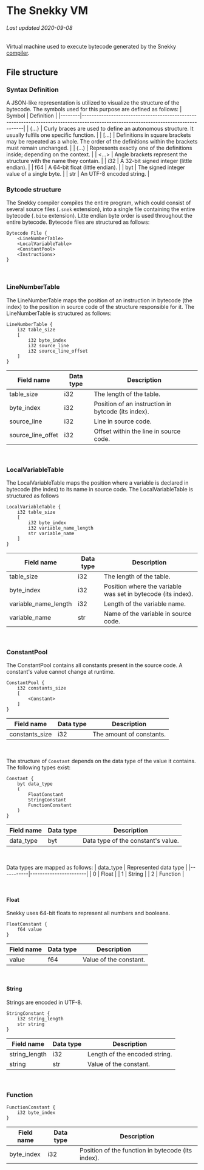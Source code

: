 # The Snekky VM
###### Last updated 2020-09-08
Virtual machine used to execute bytecode generated by the Snekky [compiler](https://github.com/snekkylang/snekky/blob/master/src/compiler/Compiler.hx).

## File structure
### Syntax Definition
A JSON-like representation is utilized to visualize the structure of the bytecode. The symbols used for this purpose are defined as follows:
| Symbol | Definition                                                                                                                         |
|--------|------------------------------------------------------------------------------------------------------------------------------------|
| {...}  | Curly braces are used to define an autonomous structure. It usually fulfils one specific function.                                 |
| [...]  | Definitions in square brackets may be repeated as a whole. The order of the definitions within the brackets must remain unchanged. |
| (...)  | Represents exactly one of the definitions inside; depending on the context.                                                        |
| <...>  | Angle brackets represent the structure with the name they contain.                                                                 |
| i32    | A 32-bit signed integer (little endian).                                                                                           |
| f64    | A 64-bit float (little endian).                                                                                                    |
| byt    | The signed integer value of a single byte.                                                                                         |
| str    | An UTF-8 encoded string.                                                                                                           |
<br>

### Bytcode structure
The Snekky compiler compiles the entire program, which could consist of several source files (`.snek` extension), into a single file containing the entire bytecode (`.bite` extension). Litte endian byte order is used throughout the entire bytecode. Bytecode files are structured as follows:
```
Bytecode File {
    <LineNumberTable>
    <LocalVariableTable>
    <ConstantPool>
    <Instructions>
}
```

<br>

### LineNumberTable
The LineNumberTable maps the position of an instruction in bytecode (the index) to the position in source code of the structure responsible for it. The LineNumberTable is structured as follows:
```
LineNumberTable {
    i32 table_size
    [
        i32 byte_index
        i32 source_line
        i32 source_line_offset 
    ]
}
```
| Field name        | Data type | Description                                         |
|-------------------|-----------|-----------------------------------------------------|
| table_size        | i32       | The length of the table.                            |
| byte_index        | i32       | Position of an instruction in bytcode (its index).  |
| source_line       | i32       | Line in source code.                                |
| source_line_offet | i32       | Offset within the line in source code.              |

<br>

### LocalVariableTable
The LocalVariableTable maps the position where a variable is declared in bytecode (the index) to its name in source code. The LocalVariableTable is structured as follows
```
LocalVariableTable {
    i32 table_size
    [
        i32 byte_index
        i32 variable_name_length
        str variable_name
    ]
}
```
| Field name           | Data type | Description                                                  |
|----------------------|-----------|--------------------------------------------------------------|
| table_size           | i32       | The length of the table.                                     |
| byte_index           | i32       | Position where the variable was set in bytecode (its index). |
| variable_name_length | i32       | Length of the variable name.                                 |
| variable_name        | str       | Name of the variable in source code.                         |

<br>

### ConstantPool
The ConstantPool contains all constants present in the source code. A constant's value cannot change at runtime.
```
ConstantPool {
    i32 constants_size
    [
        <Constant>
    ]
}
```
| Field name     | Data type | Description              |
|----------------|-----------|--------------------------|
| constants_size | i32       | The amount of constants. |

<br>

The structure of `Constant` depends on the data type of the value it contains. The following types exist:
```
Constant {
    byt data_type
    (
        FloatConstant
        StringConstant
        FunctionConstant
    )
}
```
| Field name | Data type | Description                        |
|------------|-----------|------------------------------------|
| data_type  | byt       | Data type of the constant's value. |

<br>

Data types are mapped as follows:
| data_type | Represented data type |
|-----------|-----------------------|
| 0         | Float                 |
| 1         | String                |
| 2         | Function              |

<br>

#### Float
Snekky uses 64-bit floats to represent all numbers and booleans.
```
FloatConstant {
    f64 value
}
```
| Field name | Data type | Description            |
|------------|-----------|------------------------|
| value      | f64       | Value of the constant. |

<br>

#### String
Strings are encoded in UTF-8.
```
StringConstant {
    i32 string_length
    str string
}
```
| Field name    | Data type | Description                   |
|---------------|-----------|-------------------------------|
| string_length | i32       | Length of the encoded string. |
| string        | str       | Value of the constant.        |

<br>

### Function
```
FunctionConstant {
    i32 byte_index
}
```
| Field name | Data type | Description                                       |
|------------|-----------|---------------------------------------------------|
| byte_index | i32       | Position of the function in bytecode (its index). |

<br>